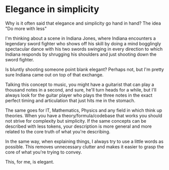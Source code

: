 # Elegance in simplicity

Why is it often said that elegance and simplicity go hand in hand?
The idea "Do more with less"

I'm thinking about a scene in Indiana Jones, where Indiana encounters a legendary sword fighter who shows off his skill by doing a mind bogglingly spectacular dance with his two swords swinging in every direction to which Indiana responds by shrugging his shoulders and just shooting down the sword fighter.

Is bluntly shooting someone point blank elegant?
Perhaps not, but I'm pretty sure Indiana came out on top of that exchange.

Talking this concept to music, you might have a guitarist that can play a thousand notes in a second, and sure, he'll turn heads for a while, but I'll always look for the guitar player who plays the three notes in the exact perfect timing and articulation that just hits me in the stomach.

The same goes for IT, Mathematics, Physics and any field in which think up theories.
When you have a theory/formula/codebase that works you should not strive for complexity but simplicity.
If the same concepts can be described with less tokens, your description is more general and more related to the core truth of what you're describing.

[//]: # (Insert a good example)

[//]: # (You might observe that "if A then B" and extract a theory out of that observation.)
[//]: # (But just as Indiana Jones and the guitar player, you should always look for the most fundamental reason for things.)

In the same way, when explaining things, I always try to use a little words as possible.
This removes unnecessary clutter and makes it easier to grasp the core of what you're trying to convey.

This, for me, is elegant.
